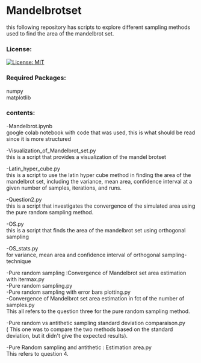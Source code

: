 # Mandelbrotset
this following repository has scripts to explore different sampling methods used to find the area of the mandelbrot set.<br>

### License:
[![License: MIT](https://img.shields.io/badge/License-MIT-yellow.svg)](https://opensource.org/licenses/MIT)
### Required Packages:
numpy<br>
matplotlib<br>


### contents:
-Mandelbrot.ipynb<br>
google colab notebook with code that was used, this is what should be read since it is more structured

-Visualization_of_Mandelbrot_set.py<br>
this is a script that provides a visualization of the mandel brotset

-Latin_hyper_cube.py<br>
this is a script to use the latin hyper cube method in finding the area of the mandelbrot set, including the variance, mean area, confidence interval at a given number of samples, iterations, and runs.

-Question2.py<br>
this is a script that investigates the convergence of the  simulated area using the pure random sampling method.

-OS.py<br> 
this is a script that finds the area of the mandelbrot set using orthogonal sampling

-OS_stats.py<br>
for variance, mean area and confidence interval of orthogonal sampling-technique

-Pure random sampling :Convergence of Mandelbrot set area estimation with itermax.py<br>
-Pure random sampling.py<br>
-Pure random sampling with error bars plotting.py<br>
-Convergence of Mandelbrot set area estimation in fct of the number of samples.py<br>
This all refers to the question three for the pure random sampling method.

-Pure random vs antithetic sampling standard deviation comparaison.py<br>
( This one was to compare the two methods based on the standard deviation, but it didn't give the expected results).

-Pure Random sampling and antithetic : Estimation area.py<br>
This refers to question 4.
